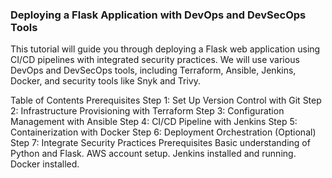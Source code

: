 ### Deploying a Flask Application with DevOps and DevSecOps Tools
This tutorial will guide you through deploying a Flask web application using CI/CD pipelines with integrated security practices. We will use various DevOps and DevSecOps tools, including Terraform, Ansible, Jenkins, Docker, and security tools like Snyk and Trivy.

Table of Contents
Prerequisites
Step 1: Set Up Version Control with Git
Step 2: Infrastructure Provisioning with Terraform
Step 3: Configuration Management with Ansible
Step 4: CI/CD Pipeline with Jenkins
Step 5: Containerization with Docker
Step 6: Deployment Orchestration (Optional)
Step 7: Integrate Security Practices
Prerequisites
Basic understanding of Python and Flask.
AWS account setup.
Jenkins installed and running.
Docker installed.
